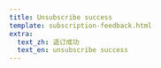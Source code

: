 ```yaml
---
title: Unsubscribe success
template: subscription-feedback.html
extra:
  text_zh: 退订成功
  text_en: unsubscribe success
---
```

